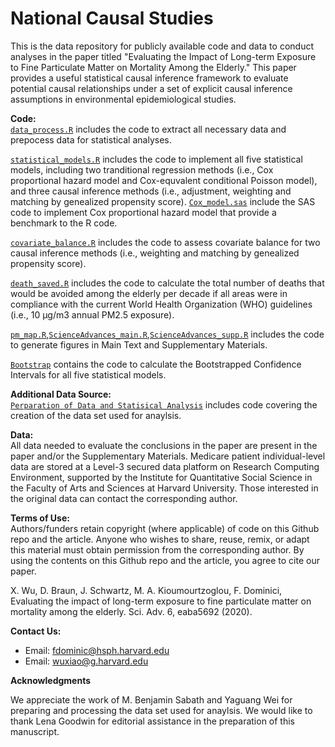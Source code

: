 # National Causal Studies
This is the data repository for publicly available code and data to conduct analyses in the paper titled "Evaluating the Impact of Long-term Exposure to Fine Particulate Matter on Mortality Among the Elderly." This paper provides a useful statistical causal inference framework to evaluate potential causal relationships under a set of explicit causal inference assumptions in environmental epidemiological studies.

<b>Code: </b><br>
[`data_process.R`](https://github.com/wxwx1993/National_Causal/blob/master/data_process.R) includes the code to extract all necessary data and prepocess data for statistical analyses.

[`statistical_models.R`](https://github.com/wxwx1993/National_Causal/blob/master/statistical_models.R) includes the code to implement all five statistical models, including two tranditional regression methods (i.e., Cox proportional hazard model and Cox-equvalent conditional Poisson model), and three causal inference methods (i.e., adjustment, weighting and matching by genealized propensity score). [`Cox_model.sas`](https://github.com/wxwx1993/National_Causal/blob/master/Cox_model.sas) include the SAS code to implement Cox proportional hazard model that provide a benchmark to the R code.

[`covariate_balance.R`](https://github.com/wxwx1993/National_Causal/blob/master/covariate_balance.R) includes the code to assess covariate balance for two causal inference methods (i.e., weighting and matching by genealized propensity score).

[`death_saved.R`](https://github.com/wxwx1993/National_Causal/blob/master/death_saved.R) includes the code to calculate the total number of deaths that would be avoided among the elderly per decade if all areas were in compliance with the current World Health Organization (WHO) guidelines (i.e., 10 μg/m3 annual PM2.5 exposure).

[`pm_map.R`](https://github.com/wxwx1993/National_Causal/blob/master/pm_map.R),[`ScienceAdvances_main.R`](https://github.com/wxwx1993/National_Causal/blob/master/ScienceAdvances_main.R),[`ScienceAdvances_supp.R`](https://github.com/wxwx1993/National_Causal/blob/master/ScienceAdvances_supp.R) includes the code to generate figures in Main Text and Supplementary Materials.

[`Bootstrap`](https://github.com/wxwx1993/National_Causal/tree/master/Bootstrap) contains the code to calculate the Bootstrapped Confidence Intervals for all five statistical models.

<b>Additional Data Source: </b><br>
[`Perparation of Data and Statisical Analysis`](https://github.com/NSAPH/National-Casual-Analysis) includes code covering the creation of the data set used for anaylsis.

<b>Data: </b><br>
All data needed to evaluate the conclusions in the paper are present in the paper and/or the Supplementary Materials. Medicare patient individual-level data are stored at a Level-3 secured data platform on Research Computing Environment, supported by the Institute for Quantitative Social Science in the Faculty of Arts and Sciences at Harvard University. Those interested in the original data can contact the corresponding author.

<b>Terms of Use:</b><br>
Authors/funders retain copyright (where applicable) of code on this Github repo and the article. Anyone who wishes to share, reuse, remix, or adapt this material must obtain permission from the corresponding author. By using the contents on this Github repo and the article, you agree to cite our paper.

X. Wu, D. Braun, J. Schwartz, M. A. Kioumourtzoglou, F. Dominici, Evaluating the impact of long-term exposure to fine particulate matter on mortality among the elderly. Sci. Adv. 6, eaba5692 (2020).

<b>Contact Us: </b><br>
* Email: fdominic@hsph.harvard.edu
* Email: wuxiao@g.harvard.edu

<b>Acknowledgments</b><br>

We appreciate the work of M. Benjamin Sabath and Yaguang Wei for preparing and processing the data set used for anaylsis. We would like to thank Lena Goodwin for editorial assistance in the preparation of this manuscript.
